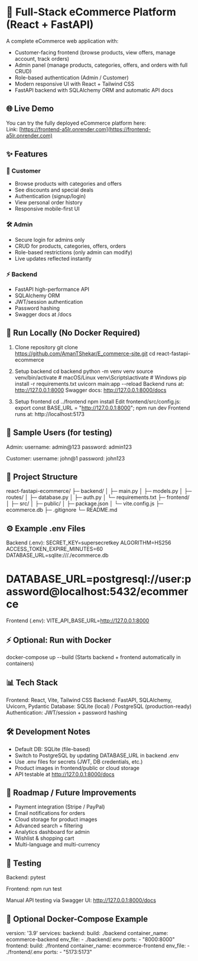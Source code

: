 # 🛒 Full-Stack eCommerce Platform (React + FastAPI)

A complete eCommerce web application with:
- Customer-facing frontend (browse products, view offers, manage account, track orders)
- Admin panel (manage products, categories, offers, and orders with full CRUD)
- Role-based authentication (Admin / Customer)
- Modern responsive UI with React + Tailwind CSS
- FastAPI backend with SQLAlchemy ORM and automatic API docs

## 🌐 Live Demo

You can try the fully deployed eCommerce platform here:  
Link: [https://frontend-a5lr.onrender.com](https://frontend-a5lr.onrender.com)  

## ✨ Features

### 👤 Customer
- Browse products with categories and offers
- See discounts and special deals
- Authentication (signup/login)
- View personal order history
- Responsive mobile-first UI

### 🛠️ Admin
- Secure login for admins only
- CRUD for products, categories, offers, orders
- Role-based restrictions (only admin can modify)
- Live updates reflected instantly

### ⚡ Backend
- FastAPI high-performance API
- SQLAlchemy ORM
- JWT/session authentication
- Password hashing
- Swagger docs at /docs

## 🚀 Run Locally (No Docker Required)

1. Clone repository
git clone https://github.com/AmanTShekar/E_commerce-site.git
cd react-fastapi-ecommerce

2. Setup backend
cd backend
python -m venv venv
source venv/bin/activate   # macOS/Linux
venv\Scripts\activate      # Windows
pip install -r requirements.txt
uvicorn main:app --reload
Backend runs at: http://127.0.0.1:8000
Swagger docs: http://127.0.0.1:8000/docs

3. Setup frontend
cd ../frontend
npm install
Edit frontend/src/config.js:
export const BASE_URL = "http://127.0.0.1:8000";
npm run dev
Frontend runs at: http://localhost:5173

## 🔑 Sample Users (for testing)

Admin:
username: admin@123
password: admin123

Customer:
username: john@1
password: john123

## 📂 Project Structure

react-fastapi-ecommerce/
├─ backend/
│  ├─ main.py
│  ├─ models.py
│  ├─ routes/
│  ├─ database.py
│  ├─ auth.py
│  └─ requirements.txt
├─ frontend/
│  ├─ src/
│  ├─ public/
│  ├─ package.json
│  └─ vite.config.js
├─ ecommerce.db
├─ .gitignore
└─ README.md

## ⚙️ Example .env Files

Backend (.env):
SECRET_KEY=supersecretkey
ALGORITHM=HS256
ACCESS_TOKEN_EXPIRE_MINUTES=60
DATABASE_URL=sqlite:///./ecommerce.db
# DATABASE_URL=postgresql://user:password@localhost:5432/ecommerce

Frontend (.env):
VITE_API_BASE_URL=http://127.0.0.1:8000

## ⚡ Optional: Run with Docker

docker-compose up --build
(Starts backend + frontend automatically in containers)

## 📊 Tech Stack

Frontend: React, Vite, Tailwind CSS
Backend: FastAPI, SQLAlchemy, Uvicorn, Pydantic
Database: SQLite (local) / PostgreSQL (production-ready)
Authentication: JWT/session + password hashing

## 🛠️ Development Notes

- Default DB: SQLite (file-based)
- Switch to PostgreSQL by updating DATABASE_URL in backend .env
- Use .env files for secrets (JWT, DB credentials, etc.)
- Product images in frontend/public or cloud storage
- API testable at http://127.0.0.1:8000/docs

## 🎯 Roadmap / Future Improvements

- Payment integration (Stripe / PayPal)
- Email notifications for orders
- Cloud storage for product images
- Advanced search + filtering
- Analytics dashboard for admin
- Wishlist & shopping cart
- Multi-language and multi-currency

## 🧪 Testing

Backend:
pytest

Frontend:
npm run test

Manual API testing via Swagger UI:
http://127.0.0.1:8000/docs

## 🐳 Optional Docker-Compose Example

version: '3.9'
services:
  backend:
    build: ./backend
    container_name: ecommerce-backend
    env_file:
      - ./backend/.env
    ports:
      - "8000:8000"
  frontend:
    build: ./frontend
    container_name: ecommerce-frontend
    env_file:
      - ./frontend/.env
    ports:
      - "5173:5173"
